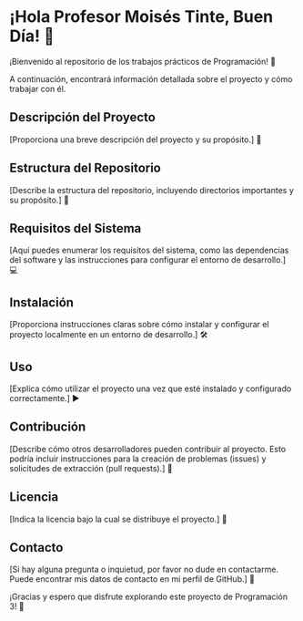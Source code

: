# ¡Hola Profesor Moisés Tinte, Buen Día! 👋

¡Bienvenido al repositorio de los trabajos prácticos de Programación! 🚀

A continuación, encontrará información detallada sobre el proyecto y cómo trabajar con él.

## Descripción del Proyecto

[Proporciona una breve descripción del proyecto y su propósito.] 📝

## Estructura del Repositorio

[Describe la estructura del repositorio, incluyendo directorios importantes y su propósito.] 📁

## Requisitos del Sistema

[Aquí puedes enumerar los requisitos del sistema, como las dependencias del software y las instrucciones para configurar el entorno de desarrollo.] 💻

## Instalación

[Proporciona instrucciones claras sobre cómo instalar y configurar el proyecto localmente en un entorno de desarrollo.] 🛠️

## Uso

[Explica cómo utilizar el proyecto una vez que esté instalado y configurado correctamente.] ▶️

## Contribución

[Describe cómo otros desarrolladores pueden contribuir al proyecto. Esto podría incluir instrucciones para la creación de problemas (issues) y solicitudes de extracción (pull requests).] 🤝

## Licencia

[Indica la licencia bajo la cual se distribuye el proyecto.] 📄

## Contacto

[Si hay alguna pregunta o inquietud, por favor no dude en contactarme. Puede encontrar mis datos de contacto en mi perfil de GitHub.] 📧

¡Gracias y espero que disfrute explorando este proyecto de Programación 3! 🎉
